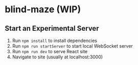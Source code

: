 # blind-maze (WIP)

## Start an Experimental Server

1. Run `npm install` to install dependencies
2. Run `npm run startServer` to start local WebSocket server
3. Run `npm run dev` to serve React site
4. Navigate to site (usually at localhost:3000)
